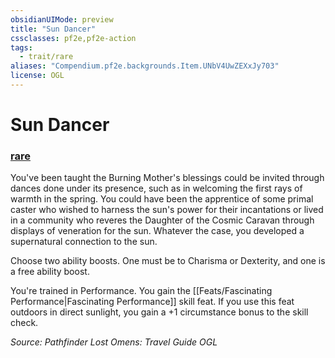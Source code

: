 ```yaml
---
obsidianUIMode: preview
title: "Sun Dancer"
cssclasses: pf2e,pf2e-action
tags:
  - trait/rare
aliases: "Compendium.pf2e.backgrounds.Item.UNbV4UwZEXxJy703"
license: OGL
---
```

# Sun Dancer

### [rare](rare "Rare Rarity Trait")






You've been taught the Burning Mother's blessings could be invited through dances done under its presence, such as in welcoming the first rays of warmth in the spring. You could have been the apprentice of some primal caster who wished to harness the sun's power for their incantations or lived in a community who reveres the Daughter of the Cosmic Caravan through displays of veneration for the sun. Whatever the case, you developed a supernatural connection to the sun.

Choose two ability boosts. One must be to Charisma or Dexterity, and one is a free ability boost.

You're trained in Performance. You gain the [[Feats/Fascinating Performance|Fascinating Performance]] skill feat. If you use this feat outdoors in direct sunlight, you gain a +1 circumstance bonus to the skill check.

*Source: Pathfinder Lost Omens: Travel Guide*
*OGL*